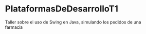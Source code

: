 # PlataformasDeDesarrolloT1
Taller sobre el uso de Swing en Java, simulando los pedidos de una farmacia
